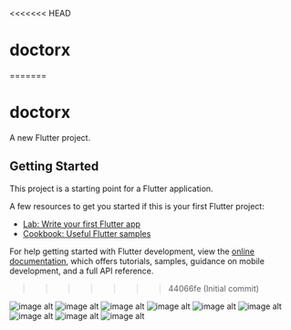 <<<<<<< HEAD
# doctorx
=======
# doctorx

A new Flutter project.

## Getting Started

This project is a starting point for a Flutter application.

A few resources to get you started if this is your first Flutter project:

- [Lab: Write your first Flutter app](https://docs.flutter.dev/get-started/codelab)
- [Cookbook: Useful Flutter samples](https://docs.flutter.dev/cookbook)

For help getting started with Flutter development, view the
[online documentation](https://docs.flutter.dev/), which offers tutorials,
samples, guidance on mobile development, and a full API reference.
>>>>>>> 44066fe (Initial commit)

![image alt](https://github.com/atharvasangale7/DoctorX/blob/6f4cad673aed40500d228bb40b814d39fb35dc20/WhatsApp%20Image%202025-06-10%20at%2011.10.20%20AM.jpeg)
![image alt](https://github.com/atharvasangale7/DoctorX/blob/2319e10b6fa3e0b52aff75d4c8d419313a072720/WhatsApp%20Image%202025-06-10%20at%2011.10.21%20AM%20(1).jpeg)
![image alt](https://github.com/atharvasangale7/DoctorX/blob/0512764d2b11d2a57cddc173d470ccb5f6cf1e92/WhatsApp%20Image%202025-06-10%20at%2011.10.21%20AM%20(2).jpeg) 
![image alt](https://github.com/atharvasangale7/DoctorX/blob/95a0cde78807d4aaed6817064b581ae68c0ee239/WhatsApp%20Image%202025-06-10%20at%2011.10.21%20AM.jpeg)
![image alt](https://github.com/atharvasangale7/DoctorX/blob/7a2e75cc5022f07d5df472348e086f0af7470fce/WhatsApp%20Image%202025-06-10%20at%2011.10.22%20AM%20(1).jpeg)
![image alt](https://github.com/atharvasangale7/DoctorX/blob/c9775592ef8180d82e88e227904fa1a80a96f5c7/WhatsApp%20Image%202025-06-10%20at%2011.10.22%20AM.jpeg)
![image alt](https://github.com/atharvasangale7/DoctorX/blob/9b7f6ff4dd91f765bf86531dea3b748a92ae5ae5/WhatsApp%20Image%202025-06-10%20at%2011.10.23%20AM%20(1).jpeg)
![image alt](https://github.com/atharvasangale7/DoctorX/blob/8143b191ee1c245fbe286a9801e5466286b93119/WhatsApp%20Image%202025-06-10%20at%2011.10.23%20AM%20(2).jpeg)
![image alt](https://github.com/atharvasangale7/DoctorX/blob/95a0cde78807d4aaed6817064b581ae68c0ee239/WhatsApp%20Image%202025-06-10%20at%2011.10.21%20AM.jpeg)




